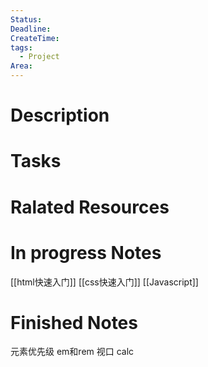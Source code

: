 ```yaml
---
Status: 
Deadline: 
CreateTime: 
tags:
  - Project
Area:
---
```


# Description


# Tasks


# Ralated Resources

# In progress Notes
[[html快速入门]]
[[css快速入门]]
[[Javascript]]
# Finished Notes
元素优先级
em和rem
视口
calc